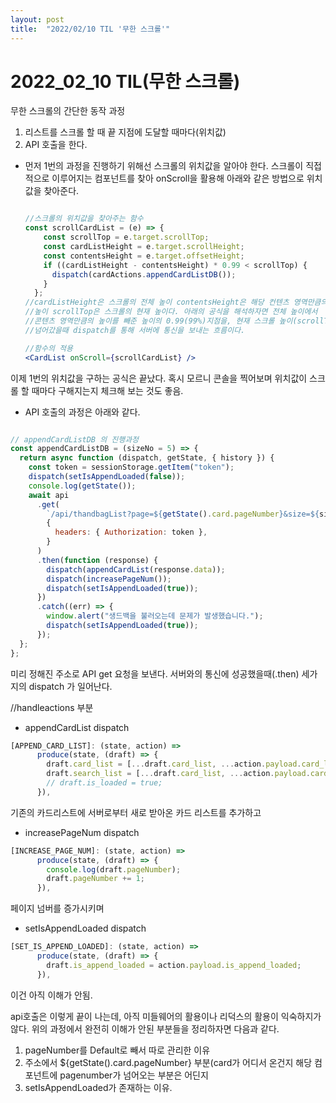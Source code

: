 ```yaml
---
layout: post
title:  "2022/02/10 TIL '무한 스크롤'"
---
```




# 2022_02_10 TIL(무한 스크롤)

무한 스크롤의 간단한 동작 과정

1. 리스트를 스크롤 할 때 끝 지점에 도달할 때마다(위치값)
2. API 호출을 한다.

- 먼저 1번의 과정을 진행하기 위해선 스크롤의 위치값을 알아야 한다. 스크롤이 직접적으로 이루어지는 컴포넌트를 찾아 onScroll을 활용해 아래와 같은 방법으로 위치값을 찾아준다.
    
    ```jsx
    
    //스크롤의 위치값을 찾아주는 함수
    const scrollCardList = (e) => {
        const scrollTop = e.target.scrollTop;
        const cardListHeight = e.target.scrollHeight;
        const contentsHeight = e.target.offsetHeight;
        if ((cardListHeight - contentsHeight) * 0.99 < scrollTop) {
          dispatch(cardActions.appendCardListDB());
        }
      }; 
    //cardListHeight은 스크롤의 전체 높이 contentsHeight은 해당 컨텐츠 영역만큼의
    //높이 scrollTop은 스크롤의 현재 높이다. 아래의 공식을 해석하자면 전체 높이에서
    //콘텐츠 영역만큼의 높이를 빼준 높이의 0.99(99%)지점을, 현재 스크롤 높이(scrollTop)가
    //넘어갔을때 dispatch를 통해 서버에 통신을 보내는 흐름이다.
    
    //함수의 적용
    <CardList onScroll={scrollCardList} />
    ```
    

이제 1번의 위치값을 구하는 공식은 끝났다. 혹시 모르니 콘솔을 찍어보며 위치값이 스크롤 할 때마다 구해지는지 체크해 보는 것도 좋음.

- API 호출의 과정은 아래와 같다.

```jsx

// appendCardListDB 의 진행과정
const appendCardListDB = (sizeNo = 5) => {
  return async function (dispatch, getState, { history }) {
    const token = sessionStorage.getItem("token");
    dispatch(setIsAppendLoaded(false));
    console.log(getState());
    await api
      .get(
        `/api/thandbagList?page=${getState().card.pageNumber}&size=${sizeNo}`,
        {
          headers: { Authorization: token },
        }
      )
      .then(function (response) {
        dispatch(appendCardList(response.data));
        dispatch(increasePageNum());
        dispatch(setIsAppendLoaded(true));
      })
      .catch((err) => {
        window.alert("생드백을 불러오는데 문제가 발생했습니다.");
        dispatch(setIsAppendLoaded(true));
      });
  };
};
```

미리 정해진 주소로 API get 요청을 보낸다. 서버와의 통신에 성공했을때(.then) 세가지의 dispatch 가 일어난다.

//handleactions 부분

- appendCardList dispatch

```jsx
[APPEND_CARD_LIST]: (state, action) =>
      produce(state, (draft) => {
        draft.card_list = [...draft.card_list, ...action.payload.card_list];
        draft.search_list = [...draft.card_list, ...action.payload.card_list];
        // draft.is_loaded = true;
      }),
```

기존의 카드리스트에 서버로부터 새로 받아온 카드 리스트를 추가하고

- increasePageNum dispatch

```jsx
[INCREASE_PAGE_NUM]: (state, action) =>
      produce(state, (draft) => {
        console.log(draft.pageNumber);
        draft.pageNumber += 1;
      }),
```

페이지 넘버를 증가시키며

- setIsAppendLoaded dispatch

```jsx
[SET_IS_APPEND_LOADED]: (state, action) =>
      produce(state, (draft) => {
        draft.is_append_loaded = action.payload.is_append_loaded;
      }),
```

이건 아직 이해가 안됨.

api호출은 이렇게 끝이 나는데, 아직 미들웨어의 활용이나 리덕스의 활용이 익숙하지가 않다. 위의 과정에서 완전히 이해가 안된 부분들을 정리하자면 다음과 같다.

1. pageNumber를 Default로 빼서 따로 관리한 이유
2. 주소에서 ${getState().card.pageNumber} 부분(card가 어디서 온건지 해당 컴포넌트에 pagenumber가 넘어오는 부분은 어딘지
3. setIsAppendLoaded가 존재하는 이유.
